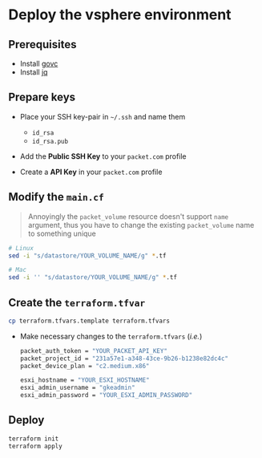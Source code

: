 # Deploy the vsphere environment

## Prerequisites

* Install [govc](https://github.com/vmware/govmomi/tree/master/govc)
* Install [jq](https://stedolan.github.io/jq/download/)

## Prepare keys

* Place your SSH key-pair in `~/.ssh` and name them
  * `id_rsa`
  * `id_rsa.pub`

* Add the **Public SSH Key** to your `packet.com` profile
* Create a **API Key** in your `packet.com` profile

## Modify the `main.cf`

> Annoyingly the `packet_volume` resource doesn't support `name` argument, thus you have to change the existing `packet_volume` name to something unique

```sh
# Linux
sed -i "s/datastore/YOUR_VOLUME_NAME/g" *.tf

# Mac
sed -i '' "s/datastore/YOUR_VOLUME_NAME/g" *.tf
```

## Create the `terraform.tfvar`

```sh
cp terraform.tfvars.template terraform.tfvars
```

* Make necessary changes to the `terraform.tfvars` (*i.e.*)

  ```sh
  packet_auth_token = "YOUR_PACKET_API_KEY"
  packet_project_id = "231a57e1-a348-43ce-9b26-b1238e82dc4c"
  packet_device_plan = "c2.medium.x86"

  esxi_hostname = "YOUR_ESXI_HOSTNAME"
  esxi_admin_username = "gkeadmin"
  esxi_admin_password = "YOUR_ESXI_ADMIN_PASSWORD"
  ```

## Deploy

```sh
terraform init
terraform apply
```
